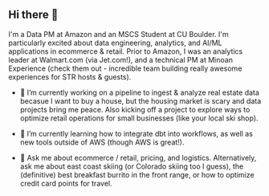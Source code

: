 ## Hi there 👋

<!--
**kaiasdad01/kaiasdad01** is a ✨ _special_ ✨ repository because its `README.md` (this file) appears on your GitHub profile.

Here are some ideas to get you started:

- 🔭 I’m currently working on ...
- 🌱 I’m currently learning ...
- 👯 I’m looking to collaborate on ...
- 🤔 I’m looking for help with ...
- 💬 Ask me about ...
- 📫 How to reach me: ...
- 😄 Pronouns: ...
- ⚡ Fun fact: ...
-->


I'm a Data PM at Amazon and an MSCS Student at CU Boulder. I'm particularly excited about data engineering, analytics, and AI/ML applications in ecommerce & retail. Prior to Amazon, I was an analytics leader at Walmart.com (via Jet.com!), and a technical PM at Minoan Experience (check them out - incredible team building really awesome experiences for STR hosts & guests). 

- 🔭 I’m currently working on a pipeline to ingest & analyze real estate data becasue I want to buy a house, but the housing market is scary and data projects bring me peace. Also kicking off a project to explore ways to optimize retail operations for small businesses (like your local ski shop).

- 🌱 I’m currently learning how to integrate dbt into workflows, as well as new tools outside of AWS (though AWS is great!).

- 💬 Ask me about ecommerce / retail, pricing, and logistics. Alternatively, ask me about east coast skiing (or Colorado skiing too I guess), the (definitive) best breakfast burrito in the front range, or how to optimize credit card points for travel. 
